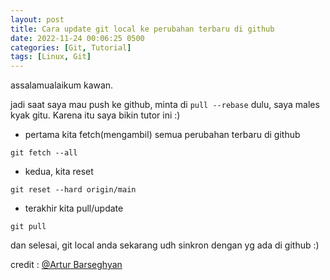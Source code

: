 ```yaml
---
layout: post
title: Cara update git local ke perubahan terbaru di github
date: 2022-11-24 00:06:25 0500
categories: [Git, Tutorial]
tags: [Linux, Git]
---
```

assalamualaikum kawan.

jadi saat saya mau push ke github, minta di `pull --rebase` dulu, saya males kyak gitu. Karena itu saya bikin tutor ini :)

- pertama kita fetch(mengambil) semua perubahan terbaru di github
```terminal
git fetch --all
```
- kedua, kita reset
```terminal
git reset --hard origin/main
```
- terakhir kita pull/update
```terminal
git pull
```

dan selesai, git local anda sekarang udh sinkron dengan yg ada di github :)

credit : [@Artur Barseghyan](https://stackoverflow.com/users/2318839/artur-barseghyan)
